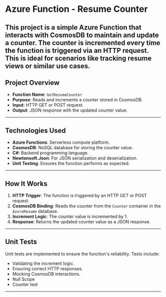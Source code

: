 # Azure Function - Resume Counter

This project is a simple Azure Function that interacts with CosmosDB to maintain and update a counter. The counter is incremented every time the function is triggered via an HTTP request.
This is ideal for scenarios like tracking resume views or similar use cases.
---

## Project Overview

- **Function Name**: `GetResumeCounter`
- **Purpose**: Reads and increments a counter stored in CosmosDB.
- **Input**: HTTP GET or POST request.
- **Output**: JSON response with the updated counter value.
---

## Technologies Used

- **Azure Functions**: Serverless compute platform.
- **CosmosDB**: NoSQL database for storing the counter value.
- **C#**: Backend programming language.
- **Newtonsoft.Json**: For JSON serialization and deserialization.
- **Unit Testing**: Ensures the function performs as expected.
---

## How It Works

1. **HTTP Trigger**: The function is triggered by an HTTP GET or POST request.
2. **CosmosDB Binding**: Reads the counter from the `Counter` container in the `AzureResume` database.
3. **Increment Logic**: The counter value is incremented by 1.
4. **Response**: Returns the updated counter value as a JSON response.
---

## Unit Tests

Unit tests are implemented to ensure the function's reliability. Tests include:

- Validating the increment logic.
- Ensuring correct HTTP responses.
- Mocking CosmosDB interactions.
- Null Scope
- Counter test
---
